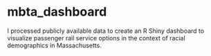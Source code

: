 # mbta_dashboard
I processed publicly available data to create an R Shiny dashboard to visualize passenger rail service options in the context of racial demographics in Massachusetts.
